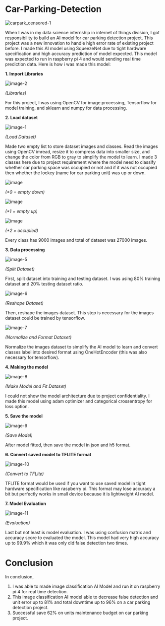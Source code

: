 # Car-Parking-Detection

![carpark_censored-1](https://github.com/radiadus/Car-Parking-Detection/assets/55176713/bc1f4247-e0fe-4354-a094-65a6de264ef3)

When I was in my data science internship in internet of things division, I got responsibility to build an AI model for car parking detection project. This project was a new innovation to handle high error rate of existing project before. I made this AI model using SqueezeNet due to tight hardware specification and high accuracy prediction of model expected. This model was expected to run in raspberry pi 4 and would sending real time prediction data. Here is how i was made this model:

**1. Import Libraries**

![image-2](https://github.com/radiadus/Car-Parking-Detection/assets/55176713/9deef7a2-6d21-482d-b04b-b7bf7379e9d2)

_(Libraries)_

For this project, I was using OpenCV for image processing, Tensorflow for model training, and sklearn and numpy for data processing.

**2. Load dataset**

![image-1](https://github.com/radiadus/Car-Parking-Detection/assets/55176713/b4ffdadf-bb3b-4d25-9917-2339f9154588)

_(Load Dataset)_

Made two empty list to store dataset images and classes. Read the images using OpenCV imread, resize it to compress data into smaller size, and change the color from RGB to gray to simplify the model to learn. I made 3 classes here due to project requirement where the model need to classify whether car parking space was occupied or not and if it was not occupied then whether the lockey (name for car parking unit) was up or down.

![image](https://github.com/radiadus/Car-Parking-Detection/assets/55176713/f5830220-d113-4578-a6fb-d9addd4ec2ce)

_(*0 = empty down)_

![image](https://github.com/radiadus/Car-Parking-Detection/assets/55176713/eb712b98-dba0-4e75-8a8a-2824010449e6)

_(*1 = empty up)_

![image](https://github.com/radiadus/Car-Parking-Detection/assets/55176713/9d8f39ce-85a1-45ae-ae86-4ba6c8fadb11)

_(*2 = occupied)_

Every class has 9000 images and total of dataset was 27000 images.

**3. Data processing**

![image-5](https://github.com/radiadus/Car-Parking-Detection/assets/55176713/7019faf4-85cf-4a57-a5e8-1c65b5269476)

_(Split Dataset)_

First, split dataset into training and testing dataset. I was using 80% training dataset and 20% testing dataset ratio.

![image-6](https://github.com/radiadus/Car-Parking-Detection/assets/55176713/e68e949e-0b9e-458e-81d1-6753b34670f6)

_(Reshape Dataset)_

Then, reshape the images dataset. This step is necessary for the images dataset could be trained by tensorflow.

![image-7](https://github.com/radiadus/Car-Parking-Detection/assets/55176713/237809e2-f6d3-4450-a565-7c8ed70dc303)

_(Normalize and Format Dataset)_

Normalize the images dataset to simplify the AI model to learn and convert classes label into desired format using OneHotEncoder (this was also necessary for tensorflow).

**4. Making the model**

![image-8](https://github.com/radiadus/Car-Parking-Detection/assets/55176713/0554a927-e5ea-45ae-b9f0-5d0ef2f7cd1b)

_(Make Model and Fit Dataset)_

I could not show the model architecture due to project confidentiality. I made this model using adam optimizer and categorical crossentropy for loss option. 

**5. Save the model**

![image-9](https://github.com/radiadus/Car-Parking-Detection/assets/55176713/1704bed4-5448-4470-aebe-77dad26f5c85)

_(Save Model)_

After model fitted, then save the model in json and h5 format.

**6. Convert saved model to TFLITE format**

![image-10](https://github.com/radiadus/Car-Parking-Detection/assets/55176713/6cee8773-3b3a-4f87-bb44-616a8ca61d6a)

_(Convert to TFLite)_

TFLITE format would be used if you want to use saved model in tight hardware specification like raspberry pi. This format may lose accuracy a bit but perfectly works in small device because it is lightweight AI model.

**7. Model Evaluation**

![image-11](https://github.com/radiadus/Car-Parking-Detection/assets/55176713/c791253f-4f10-4447-ae8b-a4a6f2e93ef9)

_(Evaluation)_

Last but not least is model evaluation. I was using confusion matrix and accuracy score to evaluated the model. This model had very high accuracy up to 99.9% which it was only did false detection two times.

# Conclusion

In conclusion,

1. I was able to made image classification AI Model and run it on raspberry pi 4 for real time detection.
2. This image classification AI model able to decrease false detection and unit error up to 81% and total downtime up to 96% on a car parking detection project.
3. Successful save 62% on units maintenance budget on car parking project.



